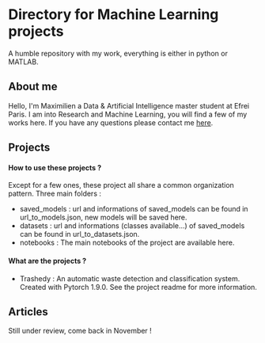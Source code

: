# Directory for Machine Learning projects

A humble repository with my work, everything is either in python or MATLAB. 

## About me
Hello, I'm Maximilien a Data & Artificial Intelligence master student at Efrei Paris. I am into Research and Machine Learning, you will find a few of my works here. If you have any questions please contact me [here](https://www.linkedin.com/in/maximilien-dufau/).

## Projects
#### How to use these projects ?
Except for a few ones, these project all share a common organization pattern.
Three main folders :
* saved_models : url and informations of saved_models can be found in url_to_models.json, new models will be saved here.
* datasets : url and informations (classes available...) of saved_models can be found in url_to_datasets.json.
* notebooks : The main notebooks of the project are available here.

#### What are the projects ?
- Trashedy : An automatic waste detection and classification system. Created with Pytorch 1.9.0. See the project readme for more information.

## Articles
Still under review, come back in November !